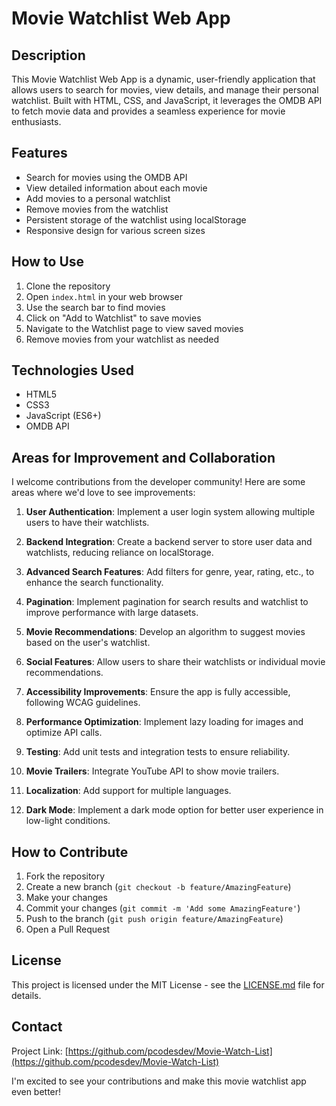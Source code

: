 # Movie Watchlist Web App

## Description

This Movie Watchlist Web App is a dynamic, user-friendly application that allows users to search for movies, view details, and manage their personal watchlist. Built with HTML, CSS, and JavaScript, it leverages the OMDB API to fetch movie data and provides a seamless experience for movie enthusiasts.

## Features

- Search for movies using the OMDB API
- View detailed information about each movie
- Add movies to a personal watchlist
- Remove movies from the watchlist
- Persistent storage of the watchlist using localStorage
- Responsive design for various screen sizes

## How to Use

1. Clone the repository
2. Open `index.html` in your web browser
3. Use the search bar to find movies
4. Click on "Add to Watchlist" to save movies
5. Navigate to the Watchlist page to view saved movies
6. Remove movies from your watchlist as needed

## Technologies Used

- HTML5
- CSS3
- JavaScript (ES6+)
- OMDB API

## Areas for Improvement and Collaboration

I welcome contributions from the developer community! Here are some areas where we'd love to see improvements:

1. **User Authentication**: Implement a user login system allowing multiple users to have their watchlists.

2. **Backend Integration**: Create a backend server to store user data and watchlists, reducing reliance on localStorage.

3. **Advanced Search Features**: Add filters for genre, year, rating, etc., to enhance the search functionality.

4. **Pagination**: Implement pagination for search results and watchlist to improve performance with large datasets.

5. **Movie Recommendations**: Develop an algorithm to suggest movies based on the user's watchlist.

6. **Social Features**: Allow users to share their watchlists or individual movie recommendations.

7. **Accessibility Improvements**: Ensure the app is fully accessible, following WCAG guidelines.

8. **Performance Optimization**: Implement lazy loading for images and optimize API calls.

9. **Testing**: Add unit tests and integration tests to ensure reliability.

10. **Movie Trailers**: Integrate YouTube API to show movie trailers.

11. **Localization**: Add support for multiple languages.

12. **Dark Mode**: Implement a dark mode option for better user experience in low-light conditions.

## How to Contribute

1. Fork the repository
2. Create a new branch (`git checkout -b feature/AmazingFeature`)
3. Make your changes
4. Commit your changes (`git commit -m 'Add some AmazingFeature'`)
5. Push to the branch (`git push origin feature/AmazingFeature`)
6. Open a Pull Request

## License

This project is licensed under the MIT License - see the [LICENSE.md](LICENSE.md) file for details.

## Contact

Project Link: [https://github.com/pcodesdev/Movie-Watch-List](https://github.com/pcodesdev/Movie-Watch-List)

I'm excited to see your contributions and make this movie watchlist app even better!
